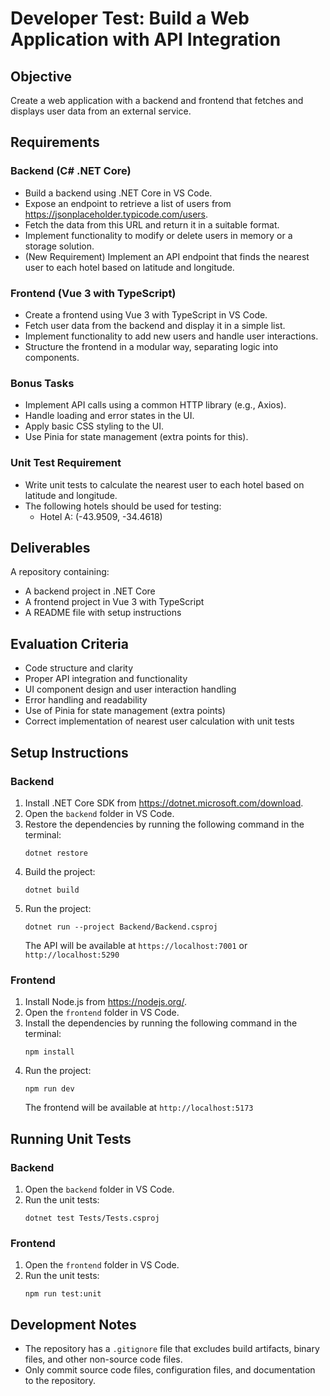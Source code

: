 # Developer Test: Build a Web Application with API Integration

## Objective

Create a web application with a backend and frontend that fetches and displays user data from an external service.

## Requirements

### Backend (C# .NET Core)
- Build a backend using .NET Core in VS Code.
- Expose an endpoint to retrieve a list of users from https://jsonplaceholder.typicode.com/users.
- Fetch the data from this URL and return it in a suitable format.
- Implement functionality to modify or delete users in memory or a storage solution.
- (New Requirement) Implement an API endpoint that finds the nearest user to each hotel based on latitude and longitude.

### Frontend (Vue 3 with TypeScript)
- Create a frontend using Vue 3 with TypeScript in VS Code.
- Fetch user data from the backend and display it in a simple list.
- Implement functionality to add new users and handle user interactions.
- Structure the frontend in a modular way, separating logic into components.

### Bonus Tasks
- Implement API calls using a common HTTP library (e.g., Axios).
- Handle loading and error states in the UI.
- Apply basic CSS styling to the UI.
- Use Pinia for state management (extra points for this).

### Unit Test Requirement
- Write unit tests to calculate the nearest user to each hotel based on latitude and longitude.
- The following hotels should be used for testing:
  - Hotel A: (-43.9509, -34.4618)

## Deliverables

A repository containing:
- A backend project in .NET Core
- A frontend project in Vue 3 with TypeScript
- A README file with setup instructions

## Evaluation Criteria
- Code structure and clarity
- Proper API integration and functionality
- UI component design and user interaction handling
- Error handling and readability
- Use of Pinia for state management (extra points)
- Correct implementation of nearest user calculation with unit tests

## Setup Instructions

### Backend

1. Install .NET Core SDK from https://dotnet.microsoft.com/download.
2. Open the `backend` folder in VS Code.
3. Restore the dependencies by running the following command in the terminal:
   ```
   dotnet restore
   ```
4. Build the project:
   ```
   dotnet build
   ```
5. Run the project:
   ```
   dotnet run --project Backend/Backend.csproj
   ```
   The API will be available at `https://localhost:7001` or `http://localhost:5290`

### Frontend

1. Install Node.js from https://nodejs.org/.
2. Open the `frontend` folder in VS Code.
3. Install the dependencies by running the following command in the terminal:
   ```
   npm install
   ```
4. Run the project:
   ```
   npm run dev
   ```
   The frontend will be available at `http://localhost:5173`

## Running Unit Tests

### Backend

1. Open the `backend` folder in VS Code.
2. Run the unit tests:
   ```
   dotnet test Tests/Tests.csproj
   ```

### Frontend

1. Open the `frontend` folder in VS Code.
2. Run the unit tests:
   ```
   npm run test:unit
   ```

## Development Notes

- The repository has a `.gitignore` file that excludes build artifacts, binary files, and other non-source code files.
- Only commit source code files, configuration files, and documentation to the repository.
